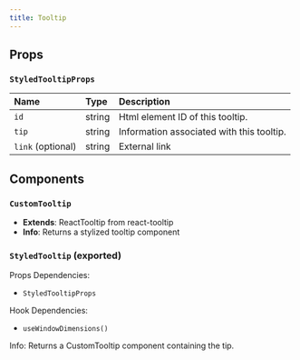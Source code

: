 ```yaml
---
title: Tooltip
---
```


## Props

### `StyledTooltipProps`

| Name | Type | Description                                                          |
| :--- | :--- | :------------------------------------------------------------------- |
| `id` | string | Html element ID of this tooltip.
| `tip` | string | Information associated with this tooltip.
| `link` (optional) | string | External link

## Components

### `CustomTooltip`
- **Extends**: ReactTooltip from react-tooltip
- **Info**: Returns a stylized tooltip component

### `StyledTooltip` (exported)

Props Dependencies:

- `StyledTooltipProps`

Hook Dependencies:
- `useWindowDimensions()`

Info: Returns a CustomTooltip component containing the tip.
